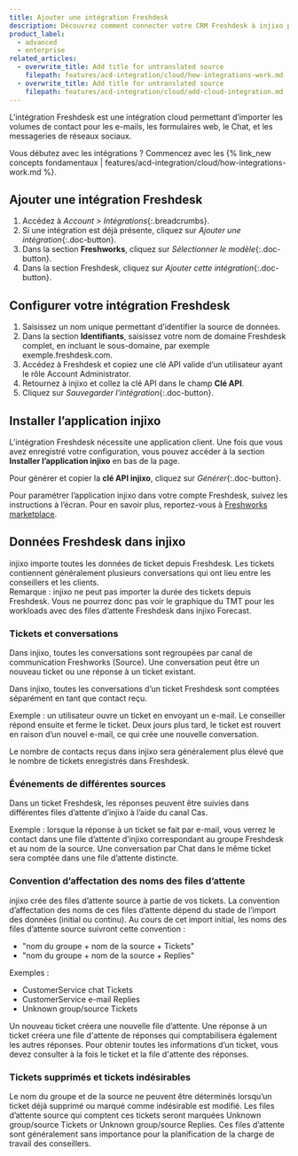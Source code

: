 ```yaml
---
title: Ajouter une intégration Freshdesk
description: Découvrez comment connecter votre CRM Freshdesk à injixo pour importer des données.
product_label:
  - advanced
  - enterprise
related_articles:
  - overwrite_title: Add title for untranslated source
    filepath: features/acd-integration/cloud/how-integrations-work.md
  - overwrite_title: Add title for untranslated source
    filepath: features/acd-integration/cloud/add-cloud-integration.md
---
```


L’intégration Freshdesk est une intégration cloud permettant d’importer les volumes de contact pour les e-mails, les formulaires web, le Chat, et les messageries de réseaux sociaux.

Vous débutez avec les intégrations&nbsp;? Commencez avec les {% link_new concepts fondamentaux | features/acd-integration/cloud/how-integrations-work.md %}.

## Ajouter une intégration Freshdesk

1. Accédez à _Account > Intégrations_{:.breadcrumbs}.
2. Si une intégration est déjà présente, cliquez sur _Ajouter une intégration_{:.doc-button}.
3. Dans la section **Freshworks**, cliquez sur _Sélectionner le modèle_{:.doc-button}.
4. Dans la section Freshdesk, cliquez sur _Ajouter cette intégration_{:.doc-button}.

## Configurer votre intégration Freshdesk

1. Saisissez un nom unique permettant d’identifier la source de données.
2. Dans la section **Identifiants**, saisissez votre nom de domaine Freshdesk complet, en incluant le sous-domaine, par exemple exemple.freshdesk.com.
3. Accédez à Freshdesk et copiez une clé API valide d’un utilisateur ayant le rôle Account Administrator.
4. Retournez à injixo et collez la clé API dans le champ **Clé API**.
5. Cliquez sur _Sauvegarder l’intégration_{:.doc-button}. 

## Installer l’application injixo

L’intégration Freshdesk nécessite une application client. Une fois que vous avez enregistré votre configuration, vous pouvez accéder à la section **Installer l’application injixo** en bas de la page.

Pour générer et copier la **clé API injixo**, cliquez sur _Générer_{:.doc-button}.

Pour paramétrer l’application injixo dans votre compte Freshdesk, suivez les instructions à l’écran. Pour en savoir plus, reportez-vous à [Freshworks marketplace](https://www.freshworks.com/apps/freshdesk/injixo_connect).

## Données Freshdesk dans injixo

injixo importe toutes les données de ticket depuis Freshdesk. Les tickets contiennent généralement plusieurs conversations qui ont lieu entre les conseillers et les clients.<br>
Remarque&nbsp;: injixo ne peut pas importer la durée des tickets depuis Freshdesk. Vous ne pourrez donc pas voir le graphique du TMT pour les workloads avec des files d’attente Freshdesk dans injixo Forecast.

### Tickets et conversations

Dans injixo, toutes les conversations sont regroupées par canal de communication Freshworks (Source). Une conversation peut être un nouveau ticket ou une réponse à un ticket existant.

Dans injixo, toutes les conversations d’un ticket Freshdesk sont comptées séparément en tant que contact reçu.

Exemple&nbsp;: un utilisateur ouvre un ticket en envoyant un e-mail. Le conseiller répond ensuite et ferme le ticket. Deux jours plus tard, le ticket est rouvert en raison d’un nouvel e-mail, ce qui crée une nouvelle conversation.

Le nombre de contacts reçus dans injixo sera généralement plus élevé que le nombre de tickets enregistrés dans Freshdesk.

### Événements de différentes sources

Dans un ticket Freshdesk, les réponses peuvent être suivies dans différentes files d’attente d’injixo à l’aide du canal Cas.

Exemple&nbsp;: lorsque la réponse à un ticket se fait par e-mail, vous verrez le contact dans une file d’attente d’injixo correspondant au groupe Freshdesk et au nom de la source. Une conversation par Chat dans le même ticket sera comptée dans une file d’attente distincte.

### Convention d’affectation des noms des files d’attente

injixo crée des files d’attente source à partie de vos tickets. La convention d’affectation des noms de ces files d’attente dépend du stade de l’import des données (initial ou continu). Au cours de cet import initial, les noms des files d’attente source suivront cette convention&nbsp;:

- "nom du groupe + nom de la source + Tickets"
- "nom du groupe + nom de la source + Replies"

Exemples&nbsp;:

- CustomerService chat Tickets
- CustomerService e-mail Replies
- Unknown group/source Tickets

Un nouveau ticket créera une nouvelle file d’attente. Une réponse à un ticket créera une file d'attente de réponses qui comptabilisera également les autres réponses. Pour obtenir toutes les informations d’un ticket, vous devez consulter à la fois le ticket et la file d'attente des réponses.

### Tickets supprimés et tickets indésirables

Le nom du groupe et de la source ne peuvent être déterminés lorsqu’un ticket déjà supprimé ou marqué comme indésirable est modifié. Les files d’attente source qui comptent ces tickets seront marquées Unknown group/source Tickets or Unknown group/source Replies. Ces files d’attente sont généralement sans importance pour la planification de la charge de travail des conseillers.
